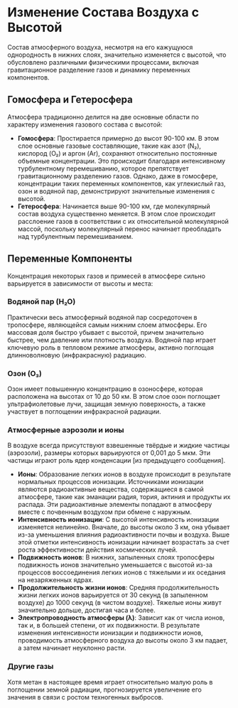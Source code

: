 # Изменение Состава Воздуха с Высотой

Состав атмосферного воздуха, несмотря на его кажущуюся однородность в нижних слоях, значительно изменяется с высотой, что обусловлено различными физическими процессами, включая гравитационное разделение газов и динамику переменных компонентов.

## Гомосфера и Гетеросфера

Атмосфера традиционно делится на две основные области по характеру изменения газового состава с высотой:

* **Гомосфера**: Простирается примерно до высот 90-100 км. В этом слое основные газовые составляющие, такие как азот (N₂), кислород (O₂) и аргон (Ar), сохраняют относительно постоянные объемные концентрации. Это происходит благодаря интенсивному турбулентному перемешиванию, которое препятствует гравитационному разделению газов. Однако, даже в гомосфере, концентрации таких переменных компонентов, как углекислый газ, озон и водяной пар, демонстрируют значительные изменения с высотой.
* **Гетеросфера**: Начинается выше 90-100 км, где молекулярный состав воздуха существенно меняется. В этом слое происходит расслоение газов в соответствии с их относительной молекулярной массой, поскольку молекулярный перенос начинает преобладать над турбулентным перемешиванием.

## Переменные Компоненты

Концентрация некоторых газов и примесей в атмосфере сильно варьируется в зависимости от высоты и места:

### Водяной пар (H₂O)

Практически весь атмосферный водяной пар сосредоточен в тропосфере, являющейся самым нижним слоем атмосферы. Его массовая доля быстро убывает с высотой, причем значительно быстрее, чем давление или плотность воздуха. Водяной пар играет ключевую роль в тепловом режиме атмосферы, активно поглощая длинноволновую (инфракрасную) радиацию.

### Озон (O₃)

Озон имеет повышенную концентрацию в озоносфере, которая расположена на высотах от 10 до 50 км. В этом слое озон поглощает ультрафиолетовые лучи, защищая земную поверхность, а также участвует в поглощении инфракрасной радиации.

### Атмосферные аэрозоли и ионы

В воздухе всегда присутствуют взвешенные твёрдые и жидкие частицы (аэрозоли), размеры которых варьируются от 0,001 до 5 мкм. Эти частицы играют роль ядер конденсации [из предыдущего сообщения].

* **Ионы**: Образование легких ионов в воздухе происходит в результате нормальных процессов ионизации. Источниками ионизации являются радиоактивные вещества, содержащиеся в самой атмосфере, такие как эманации радия, тория, актиния и продукты их распада. Эти радиоактивные элементы попадают в атмосферу вместе с почвенным воздухом при обмене с наружным.
* **Интенсивность ионизации**: С высотой интенсивность ионизации изменяется нелинейно. Вначале, до высоты около 3 км, она убывает из-за уменьшения влияния радиоактивности почвы и воздуха. Выше этой отметки интенсивность ионизации начинает возрастать за счет роста эффективности действия космических лучей.
* **Подвижность ионов**: В нижних, запыленных слоях тропосферы подвижность ионов значительно уменьшается с высотой из-за процессов воссоединения легких ионов с тяжелыми и их оседания на незаряженных ядрах.
* **Продолжительность жизни ионов**: Средняя продолжительность жизни легких ионов варьируется от 30 секунд (в запыленном воздухе) до 1000 секунд (в чистом воздухе). Тяжелые ионы живут значительно дольше, достигая часа и более.
* **Электропроводность атмосферы (λ)**: Зависит как от числа ионов, так и, в большей степени, от их подвижности. В результате изменения интенсивности ионизации и подвижности ионов, проводимость атмосферного воздуха до высоты около 3 км падает, а затем начинает неуклонно расти.

### Другие газы

Хотя метан в настоящее время играет относительно малую роль в поглощении земной радиации, прогнозируется увеличение его значения в связи с ростом техногенных выбросов.
